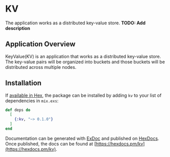 # KV
The application works as a distributed key-value store.
**TODO: Add description**

## Application Overview
KeyValue(KV) is an application that works as a distributed key-value store. The key-value pairs will be organized into buckets and those buckets will be distributed across multiple nodes.

## Installation

If [available in Hex](https://hex.pm/docs/publish), the package can be installed
by adding `kv` to your list of dependencies in `mix.exs`:

```elixir
def deps do
  [
    {:kv, "~> 0.1.0"}
  ]
end
```

Documentation can be generated with [ExDoc](https://github.com/elixir-lang/ex_doc)
and published on [HexDocs](https://hexdocs.pm). Once published, the docs can
be found at [https://hexdocs.pm/kv](https://hexdocs.pm/kv).

